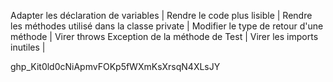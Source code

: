 Adapter les déclaration de variables |
Rendre le code plus lisible |
Rendre les méthodes utilisé dans la classe private | 
Modifier le type de retour d'une méthode |
Virer throws Exception de la méthode de Test |
Virer les imports inutiles |


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

